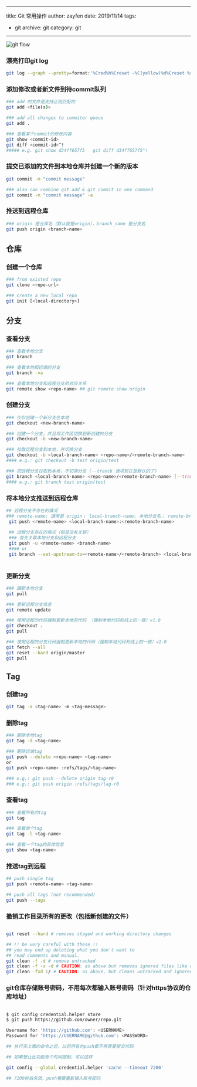 ------
title: Git 常用操作
author: zayfen
date: 2019/11/14
tags: 
 - git
archive: git
category: git
------
![git flow](https://res.cloudinary.com/zayfen/image/upload/v1568171685/img/l8yeyxvtfw6kplg1ci67.png)

### 漂亮打印git log
```sh
git log --graph --pretty=format:'%Cred%h%Creset -%C(yellow)%d%Creset %s %Cgreen(%cr)%Creset' --abbrev-commit --date=relative
```

### 添加修改或者新文件到待commit队列
```sh
### add 的文件是支持正则匹配的
git add <file(s)>

### add all changes to commiter queue
git add .

### 查看某个commit的修改内容
git show <commit-id>
git diff <commit-id>^!
##### e.g. git show d34ff657f5   git diff d34ff657f5^!
``` 

### 提交已添加的文件到本地仓库并创建一个新的版本
```sh
git commit -m "commit message"

### also can combine git add & git commit in one command
git commit -m "commit message" -a
```

### 推送到远程仓库
```sh
### origin 是仓库名（默认就是origin），branch_name 是分支名
git push origin <branch-name>
```

## 仓库
### 创建一个仓库
```bash
### from existed repo 
git clone <repo-url>

### create a new local repo
git init [<local-directory>]
```


## 分支
### 查看分支
```sh
### 查看本地分支
git branch

### 查看本地和远端的分支
git branch -va

### 查看本地分支和远程分支的对应关系
git remote show <repo-name> ## git remote show origin
```

### 创建分支
```sh
### 仅仅创建一个新分支在本地
git checkout <new-branch-name>

### 创建一个分支，并且将工作区切换到新创建的分支
git checkout -b <new-branch-name>

### 拉取远程分支到本地，并切换分支
git checkout -b <local-branch-name> <repo-name>/<remote-branch-name>
#### e.g.: git checkout -b test origin/test

### 把远程分支拉取到本地，不切换分支 (--tranck 选项现在是默认的了)
git branch <local-branch-name> <repo-name>/<remote-branch-name> [--track]
#### e.g.: git branch test origin/test
```

### 将本地分支推送到远程仓库
```bash
## 远程分支不存在的情况
### remote-name: 通常是 origin； local-branch-name: 本地分支名； remote-branch-name: 要创建的远程分支名
 git push <remote-name> <local-branch-name>:<remote-branch-name>
 
 ## 远程分支存在的情况（但是没有关联）
 ### 首先关联本地分支和远程分支
 git push -u <remote-name> <branch-name>
 #### or
 git branch --set-upstream-to=<remote-name>/<remote-branch> <local-branch>
 
```

### 更新分支
```bash
### 跟新本地分支
git pull

### 更新远程分支信息
git remote update

### 使用远程的代码强制更新本地的代码 （强制本地代码和线上的一致）v1.0
git checkout .
git pull

### 使用远程的分支代码强制更新本地的代码（强制本地代码和线上的一致）v2.0
git fetch --all
git reset --hard origin/master
git pull

```

## Tag

### 创建tag
```bash
git tag -a <tag-name> -m <tag-message>
```

### 删除tag
```bash
### 删除本地tag
git tag -d <tag-name>

### 删除远端tag
git push --delete <repo-name> <tag-name>
or 
git push <repo-name> :refs/tags/<tag-name>

### e.g.: git push --delete origin tag-r0
### e.g.: git push origin :refs/tags/tag-r0
```

### 查看tag
```bash
### 查看所有的tag
git tag

### 查看单个tag
git tag -l <tag-name>

### 查看一个tag的具体信息
git show <tag-name>
```

### 推送tag到远程
```sh
## push single tag
git push <remote-name> <tag-name>

## push all tags (not recommended)
git push --tags
```


### 撤销工作目录所有的更改（包括新创建的文件）
```sh

git reset --hard # removes staged and working directory changes

## !! be very careful with these !!
## you may end up deleting what you don't want to
## read comments and manual.
git clean -f -d # remove untracked
git clean -f -x -d # CAUTION: as above but removes ignored files like config.
git clean -fxd :/ # CAUTION: as above, but cleans untracked and ignored files through the entire repo (without :/, the operation affects only the current directory)

```


### git仓库存储账号密码，不用每次都输入账号密码（针对https协议的仓库地址）
```bash

$ git config credential.helper store
$ git push https://github.com/owner/repo.git

Username for 'https://github.com': <USERNAME>
Password for 'https://USERNAME@github.com': <PASSWORD>

## 执行完上面的命令之后，以后所有的push都不再需要提交代码

## 如果想让此功能有个时间限制，可以这样

git config --global credential.helper 'cache --timeout 7200'

## 7200秒后失效，push需要重新输入账号密码

```
